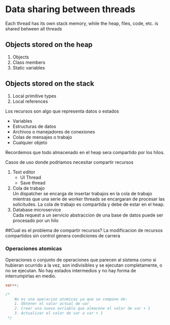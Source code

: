 # Data sharing between threads
Each thread has its own stack memory, while the heap, files, code, etc. is shared between all threads

## Objects stored on the heap
1. Objects
2. Class members
3. Static variables

## Objects stored on the stack
1. Local primitive types
2. Local references

Los recursos son algo que representa datos o estados
- Variables
- Estructuras de datos
- Archivos o manejadores de conexiones
- Colas de mensajes o trabajo
- Cualquier objeto

Recordemos que todo almacenado en el heap sera compartido por los hilos.

Casos de uso donde podriamos necesitar compartir recursos
1. Text editor
    - UI Thread
    - Save thread
2. Cola de trabajo  
   Un dispatcher se encarga de insertar trabajos en la cola de trabajo mientras que una serie de worker threads se encargaran
   de procesar las solicitudes. La cola de trabajo es compartida y debe de estar en el heap.
3. Database microservice  
    Cada request a un servicio abstraccion de una base de datos puede ser procesado por un hilo
   
##Cual es el problema de compartir recursos?
La modificacion de recursos compartidos sin control genera condiciones de carrera

### Operaciones atomicas
Operaciones o conjunto de operaciones que parecen al sistema como si hubieran ocurrido a la vez, son indivisibles
y se ejecutan completamente, o no se ejecutan. No hay estados intermedios y no hay forma de interrumpirlas en medio.

```java
var++; 

/*
    No es una operacion atomicas ya que se compone de:
    1. Obtener el valor actual de var
    2. Crear una nueva avriable que almacene el valor de var + 1
    3. Actualizar el valor de var a var + 1
 */
```